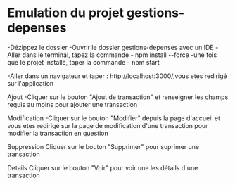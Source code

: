 # Emulation du projet gestions-depenses
-Dézippez le dossier
-Ouvrir le dossier gestions-depenses avec un IDE
-Aller dans le terminal, tapez la commande 
    - npm install --force
-une fois que le projet installé, taper la commande
    - npm start

-Aller dans un navigateur et taper : http://localhost:3000/,vous etes redirigé sur l'application

Ajout
-Cliquer sur le bouton "Ajout de transaction" et renseigner les champs requis au moins pour ajouter une transaction

Modification
-Cliquer sur le bouton "Modifier" depuis la page d'accueil et vous etes redirigé sur la page de modification d'une transaction pour modifier la transaction en question

Suppression
Cliquer sur le bouton "Supprimer" pour suprimer une transaction

Details
Cliquer sur le bouton "Voir" pour voir une les détails d'une transaction